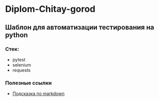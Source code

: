 # Diplom-Chitay-gorod

## Шаблон для автоматизации тестирования на python

### Стек:
- pytest
- selenium
- requests

### Полезные ссылки
- [Подсказка по markdown](https://www.markdownguide.org/basic-syntax/)